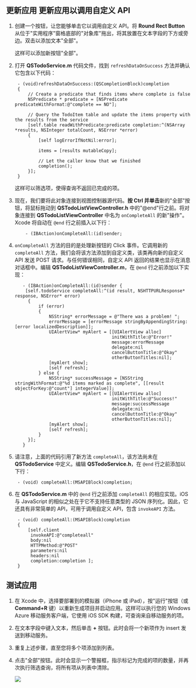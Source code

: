 
<h2><a name="update-app"></a><span class="short-header">更新应用 </span>更新应用以调用自定义 API</h2>

1. 创建一个按钮，让您能够单击它以调用自定义 API。将 **Round Rect Button** 从位于"实用程序"窗格底部的"对象库"拖出，将其放置在文本字段的下方或旁边。双击以添加文本"全部"。 

	这样可以添加新按钮"全部"。

2. 打开 **QSTodoService.m** 代码文件，找到  `refreshDataOnSuccess` 方法并确认它包含以下代码：

		- (void)refreshDataOnSuccess:(QSCompletionBlock)completion
		{		   
		    // Create a predicate that finds items where complete is false
		    NSPredicate * predicate = [NSPredicate predicateWithFormat:@"complete == NO"];
		    
		    // Query the TodoItem table and update the items property with the results from the service
		    [self.table readWithPredicate:predicate completion:^(NSArray *results, NSInteger totalCount, NSError *error)
		    {
		        [self logErrorIfNotNil:error];
		        
		        items = [results mutableCopy];
		        
		        // Let the caller know that we finished
		        completion();
		    }];		    		    		    
		}

	这样可以筛选项，使得查询不返回已完成的项。

3. 现在，我们要将此对象连接到视图控制器源代码。**按 Ctrl 并单击**新的"全部"按钮，将鼠标拖动到 **QSTodoListViewController.h** 中的"@end"行之前。将对象连接到 **QSTodoListViewController** 中名为  `onCompleteAll` 的新"操作"。Xcode 将自动在 `@end` 行之前插入以下行：

		   - (IBAction)onCompleteAll:(id)sender;

4.  `onCompleteAll` 方法的目的是处理新按钮的 Click 事件。它调用新的  `completeAll` 方法，我们会将该方法添加到自定义类，该类再向新的自定义 API 发送 POST 请求。与任何错误相同，自定义 API 返回的结果也显示在消息对话框中。编辑 **QSTodoListViewController.m**，在 `@end` 行之前添加以下实现：

		   - (IBAction)onCompleteAll:(id)sender {
		    [self.todoService completeAll:^(id result, NSHTTPURLResponse* response, NSError* error)
		     {
		         if (error)
		         {
		             NSString* errorMessage = @"There was a problem! ";
		             errorMessage = [errorMessage stringByAppendingString:[error localizedDescription]];
		             UIAlertView* myAlert = [[UIAlertView alloc]
		                                     initWithTitle:@"Error!"
		                                     message:errorMessage
		                                     delegate:nil
		                                     cancelButtonTitle:@"Okay"
		                                     otherButtonTitles:nil];
		             [myAlert show];
		             [self refresh];
		         } else {
		             NSString* successMessage = [NSString stringWithFormat:@"%d items marked as complete", [[result objectForKey:@"count"] integerValue]];					 
		             UIAlertView* myAlert = [[UIAlertView alloc]
		                                     initWithTitle:@"Success!"
		                                     message:successMessage
		                                     delegate:nil
		                                     cancelButtonTitle:@"Okay"
		                                     otherButtonTitles:nil];
		             [myAlert show];
		             [self refresh];
		         }
		     }];
  		   }

5. 请注意，上面的代码引用了新方法  `completeAll`，该方法尚未在 **QSTodoService** 中定义。编辑 **QSTodoService.h**，在 `@end` 行之前添加以下行：

		- (void) completeAll:(MSAPIBlock)completion;

6. 在 **QSTodoService.m** 中的 `@end` 行之前添加  `completeAll` 的相应实现。iOS 与 JavaScript 的相似之处在于它不支持任意类型的 JSON 序列化。因此，它还具有非常简单的 API，可用于调用自定义 API，包含  `invokeAPI` 方法。 

		- (void) completeAll:(MSAPIBlock)completion
		{
		    [self.client
		     invokeAPI:@"completeall"
		     body:nil
		     HTTPMethod:@"POST"
		     parameters:nil
		     headers:nil
		     completion:completion ];
		}

## <a name="test-app"></a>测试应用

1. 在 Xcode 中，选择要部署到的模拟器（iPhone 或 iPad），按"运行"按钮（或 **Command+R** 键）以重新生成项目并启动应用。这样可以执行您的 Windows Azure 移动服务客户端，它使用 iOS SDK 构建，可查询来自移动服务的项。

2. 在文本字段中键入文本，然后单击 **+** 按钮。此时会将一个新项作为 insert 发送到移动服务。

3. 重复上述步骤，直至您将多个项添加到列表。

4. 点击"全部"按钮。此时会显示一个警报框，指示标记为完成的项的数量，并再次执行筛选查询，将所有项从列表中清除。

  	![](./media/mobile-services-ios-call-custom-api/mobile-custom-api-ios-completed.png)
